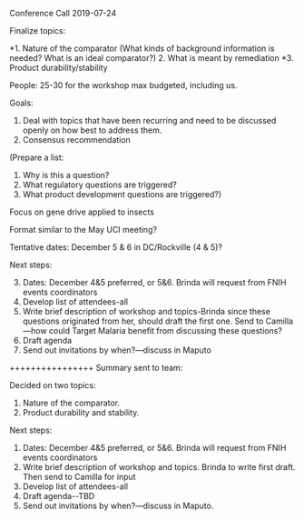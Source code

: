Conference Call 2019-07-24

Finalize topics:

*1. Nature of the comparator
	(What kinds of background information is needed?
	What is an ideal comparator?)
2. What is meant by remediation
*3. Product durability/stability

People: 25-30 for the workshop max budgeted, including us.

Goals:
1. Deal with topics that have been recurring and need to be discussed openly on how best to address them.
2. Consensus recommendation

(Prepare a list:
1. Why is this a question?
2. What regulatory questions are triggered?
3. What product development questions are triggered?)

Focus on gene drive applied to insects

Format similar to the May UCI meeting?

Tentative dates:  December 5 & 6 in DC/Rockville (4 & 5)?

Next steps:

3. Dates: December 4&5 preferred, or 5&6.  Brinda will request from FNIH events coordinators
2. Develop list of attendees-all
1. Write brief description of workshop and topics-Brinda since these questions originated from her, should draft the first one. Send to Camilla—how could Target Malaria benefit from discussing these questions?
4. Draft agenda
5. Send out invitations by when?—discuss in Maputo
 
++++++++++++++++
Summary sent to team:

Decided on two topics:
1. Nature of the comparator.
2. Product durability and stability.

Next steps:
1. Dates: December 4&5 preferred, or 5&6.  Brinda will request from FNIH events coordinators
2. Write brief description of workshop and topics. Brinda to write first draft. Then send to Camilla for input
3. Develop list of attendees-all
4. Draft agenda--TBD
5. Send out invitations by when?—discuss in Maputo.

